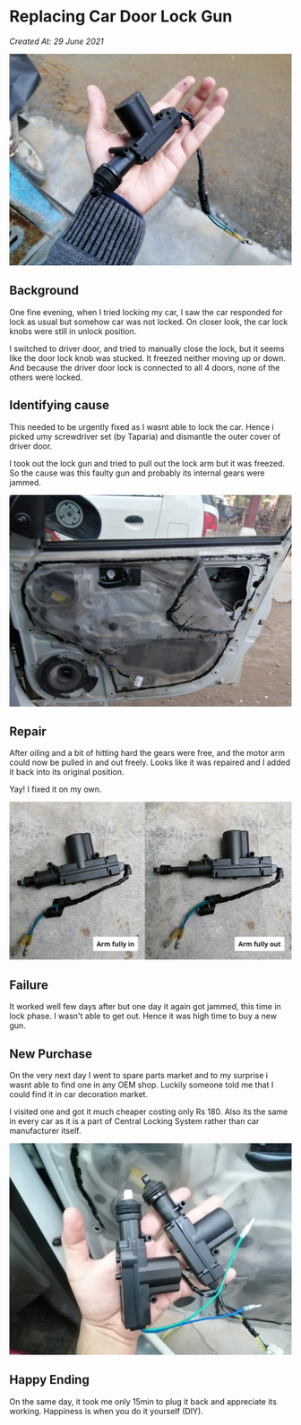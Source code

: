 # Replacing Car Door Lock Gun

_Created At: 29 June 2021_

![Image](/door/i1.jpg)

## Background

One fine evening, when I tried locking my car, I saw the car responded for lock as usual but somehow car was not locked. On closer look, the car lock knobs were still in unlock position.

I switched to driver door, and tried to manually close the lock, but it seems like the door lock knob was stucked. It freezed neither moving up or down. And because the driver door lock is connected to all 4 doors, none of the others were locked.

## Identifying cause

This needed to be urgently fixed as I wasnt able to lock the car. Hence i picked umy screwdriver set (by Taparia) and dismantle the outer cover of driver door.

I took out the lock gun and tried to pull out the lock arm but it was freezed.
So the cause was this faulty gun and probably its internal gears were jammed.

![Image](/door/i3.jpg)

## Repair

After oiling and a bit of hitting hard the gears were free, and the motor arm could now be pulled in and out freely. Looks like it was repaired and I added it back into its original position.

Yay! I fixed it on my own.

![Image](/door/i4.jpg)

## Failure

It worked well few days after but one day it again got jammed, this time in lock phase. I wasn't able to get out.
Hence it was high time to buy a new gun.

## New Purchase

On the very next day I went to spare parts market and to my surprise i wasnt able to find one in any OEM shop. Luckily someone told me that I could find it in car decoration market.

I visited one and got it much cheaper costing only Rs 180. Also its the same in every car as it is a part of Central Locking System rather than car manufacturer itself.

![Image](/door/i2.jpg)

## Happy Ending

On the same day, it took me only 15min to plug it back and appreciate its working. Happiness is when you do it yourself (DIY).
